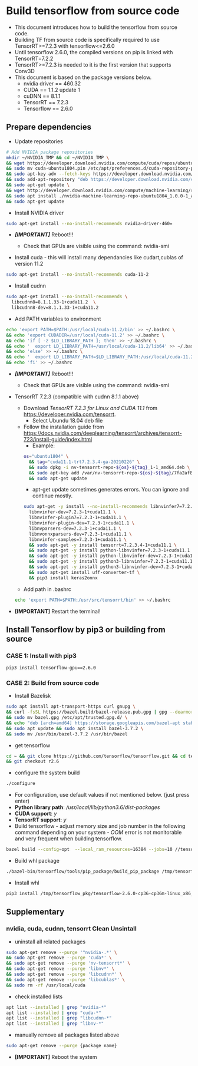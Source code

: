 # Build tensorflow from source code
* This document introduces how to build the tensorflow from source code.
* Building TF from source code is specifically required to use TensorRT>=7.2.3 with tensorflow<=2.6.0
* Until tensorflow 2.6.0, the compiled versions on pip is linked with TensorRT=7.2.2
* TensorRT>=7.2.3 is needed to it is the first version that supports Conv3D
* This document is based on the package versions below.
  * nvidia driver == 460.32
  * CUDA == 1.1.2 update 1
  * cuDNN == 8.1.1
  * TensorRT == 7.2.3
  * Tensorflow == 2.6.0

## Prepare dependencies
* Update repositories
```bash
# Add NVIDIA package repositories
mkdir ~/NVIDIA_TMP && cd ~/NVIDIA_TMP \
&& wget https://developer.download.nvidia.com/compute/cuda/repos/ubuntu1804/x86_64/cuda-ubuntu1804.pin \
&& sudo mv cuda-ubuntu1804.pin /etc/apt/preferences.d/cuda-repository-pin-600 \
&& sudo apt-key adv --fetch-keys https://developer.download.nvidia.com/compute/cuda/repos/ubuntu1804/x86_64/7fa2af80.pub \
&& sudo add-apt-repository "deb https://developer.download.nvidia.com/compute/cuda/repos/ubuntu1804/x86_64/ /" \
&& sudo apt-get update \
&& wget http://developer.download.nvidia.com/compute/machine-learning/repos/ubuntu1804/x86_64/nvidia-machine-learning-repo-ubuntu1804_1.0.0-1_amd64.deb \
&& sudo apt install ./nvidia-machine-learning-repo-ubuntu1804_1.0.0-1_amd64.deb \
&& sudo apt-get update
```

* Install NVIDIA driver
```bash
sudo apt-get install --no-install-recommends nvidia-driver-460=
```

* ***[IMPORTANT]*** Reboot!!!  
  * Check that GPUs are visible using the command: nvidia-smi

* Install cuda - this will install many dependancies like cudart,cublas of version 11.2
```bash
sudo apt-get install --no-install-recommends cuda-11-2
```

* Install cudnn
```bash
sudo apt-get install --no-install-recommends \
  libcudnn8=8.1.1.33-1+cuda11.2  \
  libcudnn8-dev=8.1.1.33-1+cuda11.2
```

* Add PATH variables to environment
```bash
echo 'export PATH=$PATH:/usr/local/cuda-11.2/bin' >> ~/.bashrc \
&& echo 'export CUDADIR=/usr/local/cuda-11.2' >> ~/.bashrc \
&& echo 'if [ -z $LD_LIBRARY_PATH ]; then' >> ~/.bashrc \
&& echo '  export LD_LIBRARY_PATH=/usr/local/cuda-11.2/lib64' >> ~/.bashrc \
&& echo 'else' >> ~/.bashrc \
&& echo '  export LD_LIBRARY_PATH=$LD_LIBRARY_PATH:/usr/local/cuda-11.2/lib64' >> ~/.bashrc \
&& echo 'fi' >> ~/.bashrc  
```

* ***[IMPORTANT]*** Reboot!!!  
  * Check that GPUs are visible using the command: nvidia-smi

* TensorRT 7.2.3 (compatible with cudnn 8.1.1 above)
  * Download *TensorRT 7.2.3 for Linux and CUDA 11.1* from https://developer.nvidia.com/tensorrt.
    * Select Ubundu 18.04 deb file
  * Follow the installation guide from https://docs.nvidia.com/deeplearning/tensorrt/archives/tensorrt-723/install-guide/index.html
    * Example:
    ```bash
    os="ubuntu1804" \
      && tag="cuda11.1-trt7.2.3.4-ga-20210226" \
      && sudo dpkg -i nv-tensorrt-repo-${os}-${tag}_1-1_amd64.deb \
      && sudo apt-key add /var/nv-tensorrt-repo-${os}-${tag}/7fa2af80.pub \
      && sudo apt-get update
      ```
    * apt-get update sometimes generates errors. You can ignore and continue mostly.
    ```bash  
    sudo apt-get -y install --no-install-recommends libnvinfer7=7.2.3-1+cuda11.1 \
      libnvinfer-dev=7.2.3-1+cuda11.1 \
      libnvinfer-plugin7=7.2.3-1+cuda11.1 \
      libnvinfer-plugin-dev=7.2.3-1+cuda11.1 \
      libnvparsers-dev=7.2.3-1+cuda11.1 \
      libnvonnxparsers-dev=7.2.3-1+cuda11.1 \
      libnvinfer-samples=7.2.3-1+cuda11.1 \
      && sudo apt-get -y install tensorrt=7.2.3.4-1+cuda11.1 \
      && sudo apt-get -y install python-libnvinfer=7.2.3-1+cuda11.1 \
      && sudo apt-get -y install python-libnvinfer-dev=7.2.3-1+cuda11.1 \
      && sudo apt-get -y install python3-libnvinfer=7.2.3-1+cuda11.1 \
      && sudo apt-get -y install python3-libnvinfer-dev=7.2.3-1+cuda11.1 \
      && sudo apt-get install uff-converter-tf \
      && pip3 install keras2onnx
    ```
  * Add path in .bashrc
  ```bash
  echo 'export PATH=$PATH:/usr/src/tensorrt/bin' >> ~/.bashrc
  ```

* **[IMPORTANT]** Restart the terminal!
  
## Install Tensorflow by pip3 or building from source
### CASE 1: Install with pip3
```bash
pip3 install tensorflow-gpu==2.6.0
```

### CASE 2: Build from source code
* Install Bazelisk
```bash
sudo apt install apt-transport-https curl gnupg \
&& curl -fsSL https://bazel.build/bazel-release.pub.gpg | gpg --dearmor > bazel.gpg \
&& sudo mv bazel.gpg /etc/apt/trusted.gpg.d/ \
&& echo "deb [arch=amd64] https://storage.googleapis.com/bazel-apt stable jdk1.8" | sudo tee /etc/apt/sources.list.d/bazel.list \
&& sudo apt update && sudo apt install bazel-3.7.2 \
&& sudo mv /usr/bin/bazel-3.7.2 /usr/bin/bazel
```
* get tensorflow
```bash
cd ~ && git clone https://github.com/tensorflow/tensorflow.git && cd tensorflow \
&& git checkout r2.6
```
* configure the system build
```bash
./configure
```
  * For configuration, use default values if not mentioned below. (just press enter)
  * **Python library path**: */usr/local/lib/python3.6/dist-packages*
  * **CUDA support**: *y*
  * **TensorRT support**: *y*
* Build tensorflow - adjust memory size and job number in the following command depending on your system - *OOM* error is not monitorable and very frequent when building tensorflow.
```bash
bazel build --config=opt  --local_ram_resources=16384 --jobs=10 //tensorflow/tools/pip_package:build_pip_package
```
* Build whl package
```bash
./bazel-bin/tensorflow/tools/pip_package/build_pip_package /tmp/tensorflow_pkg
```
* Install whl
```bash
pip3 install /tmp/tensorflow_pkg/tensorflow-2.6.0-cp36-cp36m-linux_x86_64.whl
```

## Supplementary
### nvidia, cuda, cudnn, tensorrt Clean Unsintall
* uninstall all related packages
```bash
sudo apt-get remove --purge '^nvidia-.*' \
&& sudo apt-get remove --purge 'cuda*' \
&& sudo apt-get remove --purge 'nv-tensorrt*' \
&& sudo apt-get remove --purge 'libnv*' \
&& sudo apt-get remove --purge 'libcudnn*' \
&& sudo apt-get remove --purge 'libcublas*' \
&& sudo rm -rf /usr/local/cuda
```
* check installed lists
```bash
apt list --installed | grep "nvidia-*"
apt list --installed | grep "cuda-*"
apt list --installed | grep "libcudnn-*"
apt list --installed | grep "libnv-*"
```
* manually remove all packages listed above
```bash
sudo apt-get remove --purge {package name}
```
* **[IMPORTANT]** Reboot the system
